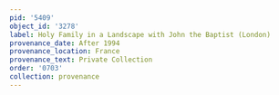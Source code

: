 ```yaml
---
pid: '5409'
object_id: '3278'
label: Holy Family in a Landscape with John the Baptist (London)
provenance_date: After 1994
provenance_location: France
provenance_text: Private Collection
order: '0703'
collection: provenance
---
```


